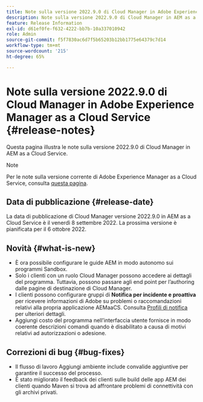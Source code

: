 ```yaml
---
title: Note sulla versione 2022.9.0 di Cloud Manager in Adobe Experience Manager as a Cloud Service
description: Note sulla versione 2022.9.0 di Cloud Manager in AEM as a Cloud Service.
feature: Release Information
exl-id: d61ef0fe-f632-4222-bb7b-10a337010942
role: Admin
source-git-commit: f5f7830ac6d7f5b65203b12bb1775e64379c7d14
workflow-type: tm+mt
source-wordcount: '215'
ht-degree: 65%

---
```


# Note sulla versione 2022.9.0 di Cloud Manager in Adobe Experience Manager as a Cloud Service {#release-notes}

Questa pagina illustra le note sulla versione 2022.9.0 di Cloud Manager in AEM as a Cloud Service.

>[!NOTE]
>
>Per le note sulla versione corrente di Adobe Experience Manager as a Cloud Service, consulta [questa pagina](/help/release-notes/release-notes-cloud/release-notes-current.md).

## Data di pubblicazione {#release-date}

La data di pubblicazione di Cloud Manager versione 2022.9.0 in AEM as a Cloud Service è il venerdì 8 settembre 2022. La prossima versione è pianificata per il 6 ottobre 2022.

## Novità {#what-is-new}

* È ora possibile configurare le guide AEM in modo autonomo sui programmi Sandbox.
* Solo i clienti con un ruolo Cloud Manager possono accedere ai dettagli del programma. Tuttavia, possono passare agli end point per l’authoring dalle pagine di destinazione di Cloud Manager.
* I clienti possono configurare gruppi di **Notifica per incidente e proattiva** per ricevere informazioni di Adobe su problemi o raccomandazioni relativi alla propria applicazione AEMaaCS. Consulta [Profili di notifica](/help/journey-onboarding/notification-profiles.md) per ulteriori dettagli.
* Aggiungi costo del programma nell’interfaccia utente fornisce in modo coerente descrizioni comandi quando è disabilitato a causa di motivi relativi ad autorizzazioni o adesione.

## Correzioni di bug {#bug-fixes}

* Il flusso di lavoro Aggiungi ambiente include convalide aggiuntive per garantire il successo del processo.
* È stato migliorato il feedback dei clienti sulle build delle app AEM dei clienti quando Maven si trova ad affrontare problemi di connettività con gli archivi privati.


